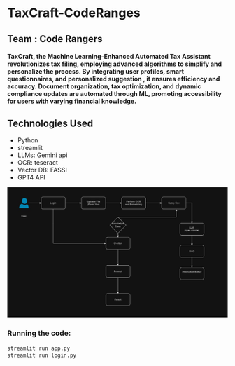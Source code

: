 # TaxCraft-CodeRanges
## Team : Code Rangers

#### TaxCraft, the Machine Learning-Enhanced Automated Tax Assistant revolutionizes tax filing, employing advanced algorithms to simplify and personalize the process. By integrating user profiles, smart questionnaires, and personalized suggestion , it ensures efficiency and accuracy. Document organization, tax optimization, and dynamic compliance updates are automated through ML, promoting accessibility for users with varying financial knowledge.

## Technologies Used
- Python
- streamlit
- LLMs: Gemini api
- OCR: teseract
- Vector DB: FASSI
- GPT4 API

![flowchart.jpeg](flowchart.jpeg)

### Running the code:
```text
streamlit run app.py
streamlit run login.py
```

